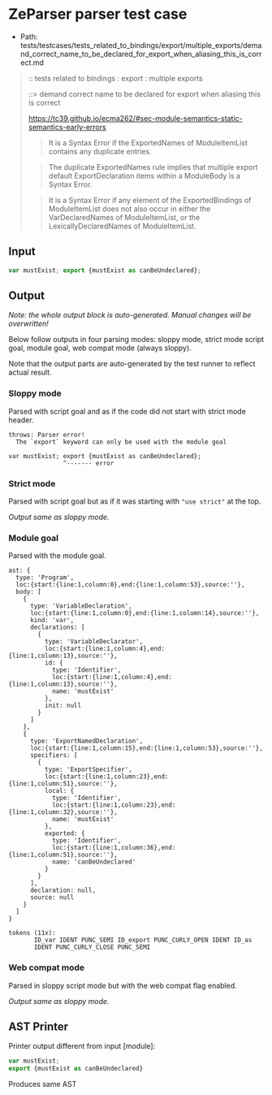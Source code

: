 # ZeParser parser test case

- Path: tests/testcases/tests_related_to_bindings/export/multiple_exports/demand_correct_name_to_be_declared_for_export_when_aliasing_this_is_correct.md

> :: tests related to bindings : export : multiple exports
>
> ::> demand correct name to be declared for export when aliasing this is correct
> 
> https://tc39.github.io/ecma262/#sec-module-semantics-static-semantics-early-errors
> 
> > It is a Syntax Error if the ExportedNames of ModuleItemList contains any duplicate entries.
> 
> > The duplicate ExportedNames rule implies that multiple export default ExportDeclaration items within a ModuleBody is a Syntax Error.
> 
> > It is a Syntax Error if any element of the ExportedBindings of ModuleItemList does not also occur in either the VarDeclaredNames of ModuleItemList, or the LexicallyDeclaredNames of ModuleItemList.

## Input

`````js
var mustExist; export {mustExist as canBeUndeclared};
`````

## Output

_Note: the whole output block is auto-generated. Manual changes will be overwritten!_

Below follow outputs in four parsing modes: sloppy mode, strict mode script goal, module goal, web compat mode (always sloppy).

Note that the output parts are auto-generated by the test runner to reflect actual result.

### Sloppy mode

Parsed with script goal and as if the code did not start with strict mode header.

`````
throws: Parser error!
  The `export` keyword can only be used with the module goal

var mustExist; export {mustExist as canBeUndeclared};
               ^------- error
`````

### Strict mode

Parsed with script goal but as if it was starting with `"use strict"` at the top.

_Output same as sloppy mode._

### Module goal

Parsed with the module goal.

`````
ast: {
  type: 'Program',
  loc:{start:{line:1,column:0},end:{line:1,column:53},source:''},
  body: [
    {
      type: 'VariableDeclaration',
      loc:{start:{line:1,column:0},end:{line:1,column:14},source:''},
      kind: 'var',
      declarations: [
        {
          type: 'VariableDeclarator',
          loc:{start:{line:1,column:4},end:{line:1,column:13},source:''},
          id: {
            type: 'Identifier',
            loc:{start:{line:1,column:4},end:{line:1,column:13},source:''},
            name: 'mustExist'
          },
          init: null
        }
      ]
    },
    {
      type: 'ExportNamedDeclaration',
      loc:{start:{line:1,column:15},end:{line:1,column:53},source:''},
      specifiers: [
        {
          type: 'ExportSpecifier',
          loc:{start:{line:1,column:23},end:{line:1,column:51},source:''},
          local: {
            type: 'Identifier',
            loc:{start:{line:1,column:23},end:{line:1,column:32},source:''},
            name: 'mustExist'
          },
          exported: {
            type: 'Identifier',
            loc:{start:{line:1,column:36},end:{line:1,column:51},source:''},
            name: 'canBeUndeclared'
          }
        }
      ],
      declaration: null,
      source: null
    }
  ]
}

tokens (11x):
       ID_var IDENT PUNC_SEMI ID_export PUNC_CURLY_OPEN IDENT ID_as
       IDENT PUNC_CURLY_CLOSE PUNC_SEMI
`````


### Web compat mode

Parsed in sloppy script mode but with the web compat flag enabled.

_Output same as sloppy mode._

## AST Printer

Printer output different from input [module]:

````js
var mustExist;
export {mustExist as canBeUndeclared}
````

Produces same AST
